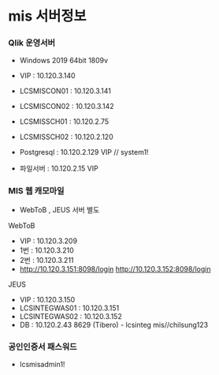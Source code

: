 # mis 서버정보

### Qlik 운영서버
- Windows 2019 64bit 1809v
- VIP : 10.120.3.140
- LCSMISCON01 : 10.120.3.141
- LCSMISCON02 : 10.120.3.142
- LCSMISSCH01 : 10.120.2.75
- LCSMISSCH02 : 10.120.2.120

- Postgresql : 10.120.2.129 VIP // system1!
- 파일서버 : 10.120.2.15 VIP


### MIS 웹 캐모마일 
- WebToB , JEUS 서버 별도

WebToB  
- VIP : 10.120.3.209
- 1번 : 10.120.3.210
- 2번 : 10.120.3.211
- http://10.120.3.151:8098/login http://10.120.3.152:8098/login

JEUS
- VIP : 10.120.3.150
- LCSINTEGWAS01 : 10.120.3.151
- LCSINTEGWAS02 : 10.120.3.152
- DB : 10.120.2.43 8629 (Tibero) - lcsinteg   mis//chilsung123

### 공인인증서 패스워드 
- lcsmisadmin1!

